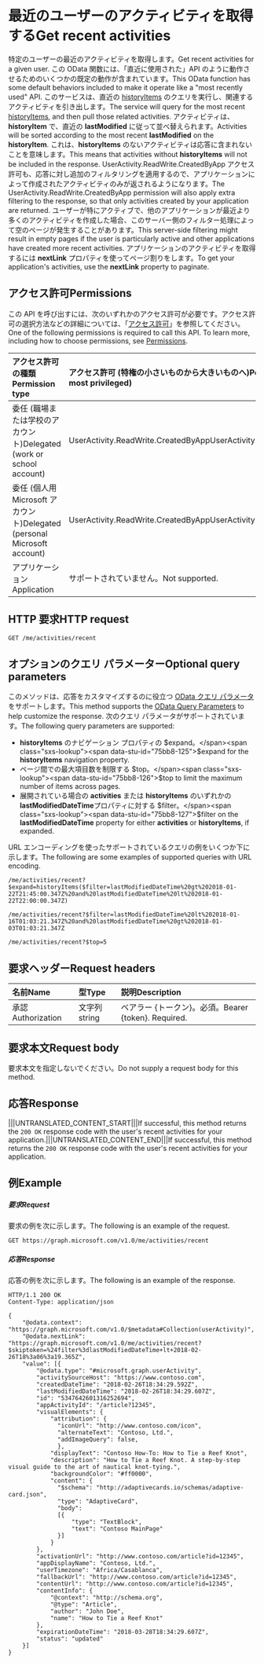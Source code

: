 # <a name="get-recent-user-activities"></a><span data-ttu-id="75bb8-101">最近のユーザーのアクティビティを取得する</span><span class="sxs-lookup"><span data-stu-id="75bb8-101">Get recent activities</span></span>

<span data-ttu-id="75bb8-102">特定のユーザーの最近のアクティビティを取得します。</span><span class="sxs-lookup"><span data-stu-id="75bb8-102">Get recent activities for a given user.</span></span> <span data-ttu-id="75bb8-103">この OData 関数には、「直近に使用された」API のように動作させるためのいくつかの既定の動作が含まれています。</span><span class="sxs-lookup"><span data-stu-id="75bb8-103">This OData function has some default behaviors included to make it operate like a "most recently used" API.</span></span> <span data-ttu-id="75bb8-104">このサービスは、直近の [historyItems](../resources/projectrome_historyitem.md) のクエリを実行し、関連するアクティビティを引き出します。</span><span class="sxs-lookup"><span data-stu-id="75bb8-104">The service will query for the most recent [historyItems](../resources/projectrome_historyitem.md), and then pull those related activities.</span></span> <span data-ttu-id="75bb8-105">アクティビティは、 **historyItem** で、直近の **lastModified** に従って並べ替えられます。</span><span class="sxs-lookup"><span data-stu-id="75bb8-105">Activities will be sorted according to the most recent **lastModified** on the **historyItem**.</span></span> <span data-ttu-id="75bb8-106">これは、**historyItems** のないアクティビティは応答に含まれないことを意味します。</span><span class="sxs-lookup"><span data-stu-id="75bb8-106">This means that activities without **historyItems** will not be included in the response.</span></span> <span data-ttu-id="75bb8-107">UserActivity.ReadWrite.CreatedByApp アクセス許可も、応答に対し追加のフィルタリングを適用するので、アプリケーションによって作成されたアクティビティのみが返されるようになります。</span><span class="sxs-lookup"><span data-stu-id="75bb8-107">The UserActivity.ReadWrite.CreatedByApp permission will also apply extra filtering to the response, so that only activities created by your application are returned.</span></span> <span data-ttu-id="75bb8-108">ユーザーが特にアクティブで、他のアプリケーションが最近より多くのアクティビティを作成した場合、このサーバー側のフィルター処理によって空のページが発生することがあります。</span><span class="sxs-lookup"><span data-stu-id="75bb8-108">This server-side filtering might result in empty pages if the user is particularly active and other applications have created more recent activities.</span></span> <span data-ttu-id="75bb8-109">アプリケーションのアクティビティを取得するには **nextLink** プロパティを使ってページ割りをします。</span><span class="sxs-lookup"><span data-stu-id="75bb8-109">To get your application's activities, use the **nextLink** property to paginate.</span></span>

## <a name="permissions"></a><span data-ttu-id="75bb8-110">アクセス許可</span><span class="sxs-lookup"><span data-stu-id="75bb8-110">Permissions</span></span>

<span data-ttu-id="75bb8-p102">この API を呼び出すには、次のいずれかのアクセス許可が必要です。アクセス許可の選択方法などの詳細については、「[アクセス許可](../../../concepts/permissions_reference.md)」を参照してください。</span><span class="sxs-lookup"><span data-stu-id="75bb8-p102">One of the following permissions is required to call this API. To learn more, including how to choose permissions, see [Permissions](../../../concepts/permissions_reference.md).</span></span>

|<span data-ttu-id="75bb8-113">アクセス許可の種類</span><span class="sxs-lookup"><span data-stu-id="75bb8-113">Permission type</span></span>      | <span data-ttu-id="75bb8-114">アクセス許可 (特権の小さいものから大きいものへ)</span><span class="sxs-lookup"><span data-stu-id="75bb8-114">Permissions (from least to most privileged)</span></span>              |
|:--------------------|:---------------------------------------------------------|
|<span data-ttu-id="75bb8-115">委任 (職場または学校のアカウント)</span><span class="sxs-lookup"><span data-stu-id="75bb8-115">Delegated (work or school account)</span></span> | <span data-ttu-id="75bb8-116">UserActivity.ReadWrite.CreatedByApp</span><span class="sxs-lookup"><span data-stu-id="75bb8-116">UserActivity.ReadWrite.CreatedByApp</span></span>    |
|<span data-ttu-id="75bb8-117">委任 (個人用 Microsoft アカウント)</span><span class="sxs-lookup"><span data-stu-id="75bb8-117">Delegated (personal Microsoft account)</span></span> | <span data-ttu-id="75bb8-118">UserActivity.ReadWrite.CreatedByApp</span><span class="sxs-lookup"><span data-stu-id="75bb8-118">UserActivity.ReadWrite.CreatedByApp</span></span>    |
|<span data-ttu-id="75bb8-119">アプリケーション</span><span class="sxs-lookup"><span data-stu-id="75bb8-119">Application</span></span> | <span data-ttu-id="75bb8-120">サポートされていません。</span><span class="sxs-lookup"><span data-stu-id="75bb8-120">Not supported.</span></span> |

## <a name="http-request"></a><span data-ttu-id="75bb8-121">HTTP 要求</span><span class="sxs-lookup"><span data-stu-id="75bb8-121">HTTP request</span></span>

<!-- { "blockType": "ignored" } -->

```http
GET /me/activities/recent
```

## <a name="optional-query-parameters"></a><span data-ttu-id="75bb8-122">オプションのクエリ パラメーター</span><span class="sxs-lookup"><span data-stu-id="75bb8-122">Optional query parameters</span></span>

<span data-ttu-id="75bb8-123">このメソッドは、応答をカスタマイズするのに役立つ [OData クエリ パラメータ](http://developer.microsoft.com/en-us/graph/docs/overview/query_parameters) をサポートします。</span><span class="sxs-lookup"><span data-stu-id="75bb8-123">This method supports the [OData Query Parameters](http://developer.microsoft.com/en-us/graph/docs/overview/query_parameters) to help customize the response.</span></span> <span data-ttu-id="75bb8-124">次のクエリ パラメータがサポートされています。</span><span class="sxs-lookup"><span data-stu-id="75bb8-124">The following query parameters are supported:</span></span>

- <span data-ttu-id="75bb8-125">**historyItems** のナビゲーション プロパティの $expand。</span><span class="sxs-lookup"><span data-stu-id="75bb8-125">$expand for the **historyItems** navigation property.</span></span>
- <span data-ttu-id="75bb8-126">ページ間での最大項目数を制限する $top。</span><span class="sxs-lookup"><span data-stu-id="75bb8-126">$top to limit the maximum number of items across pages.</span></span>
- <span data-ttu-id="75bb8-127">展開されている場合の **activities** または **historyItems** のいずれかの **lastModifiedDateTime**プロパティに対する $filter。</span><span class="sxs-lookup"><span data-stu-id="75bb8-127">$filter on the **lastModifiedDateTime** property for either **activities** or **historyItems**, if expanded.</span></span>

<span data-ttu-id="75bb8-128">URL エンコーディングを使ったサポートされているクエリの例をいくつか下に示します。</span><span class="sxs-lookup"><span data-stu-id="75bb8-128">The following are some examples of supported queries with URL encoding.</span></span>

```
/me/activities/recent?$expand=historyItems($filter=lastModifiedDateTime%20gt%202018-01-22T21:45:00.347Z%20and%20lastModifiedDateTime%20lt%202018-01-22T22:00:00.347Z)

/me/activities/recent?$filter=lastModifiedDateTime%20lt%202018-01-16T01:03:21.347Z%20and%20lastModifiedDateTime%20gt%202018-01-03T01:03:21.347Z

/me/activities/recent?$top=5
```

## <a name="request-headers"></a><span data-ttu-id="75bb8-129">要求ヘッダー</span><span class="sxs-lookup"><span data-stu-id="75bb8-129">Request headers</span></span>

|<span data-ttu-id="75bb8-130">名前</span><span class="sxs-lookup"><span data-stu-id="75bb8-130">Name</span></span> | <span data-ttu-id="75bb8-131">型</span><span class="sxs-lookup"><span data-stu-id="75bb8-131">Type</span></span> | <span data-ttu-id="75bb8-132">説明</span><span class="sxs-lookup"><span data-stu-id="75bb8-132">Description</span></span>|
|:----|:-----|:-----------|
|<span data-ttu-id="75bb8-133">承認</span><span class="sxs-lookup"><span data-stu-id="75bb8-133">Authorization</span></span> | <span data-ttu-id="75bb8-134">文字列</span><span class="sxs-lookup"><span data-stu-id="75bb8-134">string</span></span> | <span data-ttu-id="75bb8-p104">ベアラー {トークン}。必須。</span><span class="sxs-lookup"><span data-stu-id="75bb8-p104">Bearer {token}. Required.</span></span>|

## <a name="request-body"></a><span data-ttu-id="75bb8-137">要求本文</span><span class="sxs-lookup"><span data-stu-id="75bb8-137">Request body</span></span>

<span data-ttu-id="75bb8-138">要求本文を指定しないでください。</span><span class="sxs-lookup"><span data-stu-id="75bb8-138">Do not supply a request body for this method.</span></span>

## <a name="response"></a><span data-ttu-id="75bb8-139">応答</span><span class="sxs-lookup"><span data-stu-id="75bb8-139">Response</span></span>

<span data-ttu-id="75bb8-140">|||UNTRANSLATED_CONTENT_START|||If successful, this method returns the `200 OK` response code with the user's recent activities for your application.|||UNTRANSLATED_CONTENT_END|||</span><span class="sxs-lookup"><span data-stu-id="75bb8-140">If successful, this method returns the `200 OK` response code with the user's recent activities for your application.</span></span>

## <a name="example"></a><span data-ttu-id="75bb8-141">例</span><span class="sxs-lookup"><span data-stu-id="75bb8-141">Example</span></span>

##### <a name="request"></a><span data-ttu-id="75bb8-142">要求</span><span class="sxs-lookup"><span data-stu-id="75bb8-142">Request</span></span>

<span data-ttu-id="75bb8-143">要求の例を次に示します。</span><span class="sxs-lookup"><span data-stu-id="75bb8-143">The following is an example of the request.</span></span>

<!-- {
  "blockType": "request",
  "name": "get_recent_activities"
}-->

```http
GET https://graph.microsoft.com/v1.0/me/activities/recent
```

##### <a name="response"></a><span data-ttu-id="75bb8-144">応答</span><span class="sxs-lookup"><span data-stu-id="75bb8-144">Response</span></span>

<span data-ttu-id="75bb8-145">応答の例を次に示します。</span><span class="sxs-lookup"><span data-stu-id="75bb8-145">The following is an example of the response.</span></span>

<!-- {
  "blockType": "response",
  "truncated": true,
  "@odata.type": "Collection(microsoft.graph.userActivity)"
} -->

```http
HTTP/1.1 200 OK
Content-Type: application/json

{
    "@odata.context": "https://graph.microsoft.com/v1.0/$metadata#Collection(userActivity)",
    "@odata.nextLink": "https://graph.microsoft.com/v1.0/me/activities/recent?$skiptoken=%24filter%3dlastModifiedDateTime+lt+2018-02-26T18%3a06%3a19.365Z",
    "value": [{
        "@odata.type": "#microsoft.graph.userActivity",
        "activitySourceHost": "https://www.contoso.com",
        "createdDateTime": "2018-02-26T18:34:29.592Z",
        "lastModifiedDateTime": "2018-02-26T18:34:29.607Z",
        "id": "5347642601316252694",
        "appActivityId": "/article?12345",
        "visualElements": {
            "attribution": {
              "iconUrl": "http://www.contoso.com/icon",
              "alternateText": "Contoso, Ltd.",
              "addImageQuery": false,
              },
            "displayText": "Contoso How-To: How to Tie a Reef Knot",
            "description": "How to Tie a Reef Knot. A step-by-step visual guide to the art of nautical knot-tying.",
            "backgroundColor": "#ff0000",
            "content": {
              "$schema": "http://adaptivecards.io/schemas/adaptive-card.json",
              "type": "AdaptiveCard",
              "body":
              [{
                  "type": "TextBlock",
                  "text": "Contoso MainPage"
              }]
            }
        },
        "activationUrl": "http://www.contoso.com/article?id=12345",
        "appDisplayName": "Contoso, Ltd.",
        "userTimezone": "Africa/Casablanca",
        "fallbackUrl": "http://www.contoso.com/article?id=12345",
        "contentUrl": "http://www.contoso.com/article?id=12345",
        "contentInfo": {
            "@context": "http://schema.org",
            "@type": "Article",
            "author": "John Doe",
            "name": "How to Tie a Reef Knot"
        },
        "expirationDateTime": "2018-03-28T18:34:29.607Z",
        "status": "updated"
    }]
}
```

<!-- uuid: 8fcb5dbc-d5aa-4681-8e31-b001d5168d79
2017-06-07 14:57:30 UTC -->
<!-- {
  "type": "#page.annotation",
  "description": "Get recent activities",
  "keywords": "",
  "section": "documentation",
  "suppressions": [
    "Error: get_recent_activities/container/contentInfo:
      Property 'contentInfo' is of type Custom but has no custom members."
  ],
  "tocPath": ""
}-->
